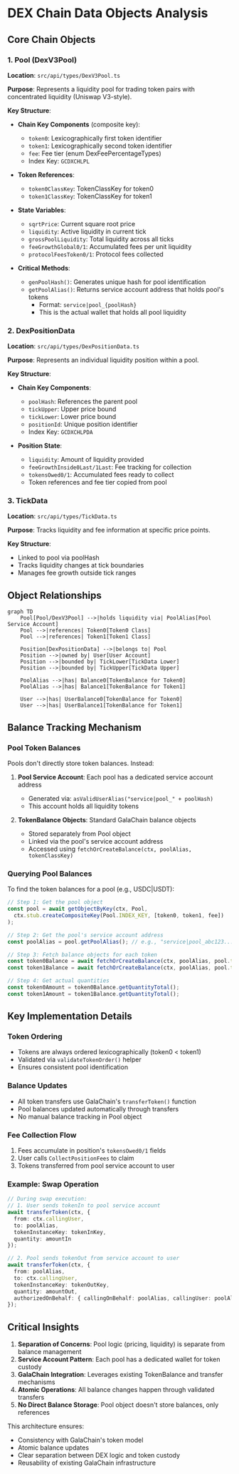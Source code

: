 # DEX Chain Data Objects Analysis

## Core Chain Objects

### 1. Pool (DexV3Pool)
**Location**: `src/api/types/DexV3Pool.ts`

**Purpose**: Represents a liquidity pool for trading token pairs with concentrated liquidity (Uniswap V3-style).

**Key Structure**:
- **Chain Key Components** (composite key):
  - `token0`: Lexicographically first token identifier
  - `token1`: Lexicographically second token identifier 
  - `fee`: Fee tier (enum DexFeePercentageTypes)
  - Index Key: `GCDXCHLPL`

- **Token References**:
  - `token0ClassKey`: TokenClassKey for token0
  - `token1ClassKey`: TokenClassKey for token1

- **State Variables**:
  - `sqrtPrice`: Current square root price
  - `liquidity`: Active liquidity in current tick
  - `grossPoolLiquidity`: Total liquidity across all ticks
  - `feeGrowthGlobal0/1`: Accumulated fees per unit liquidity
  - `protocolFeesToken0/1`: Protocol fees collected

- **Critical Methods**:
  - `genPoolHash()`: Generates unique hash for pool identification
  - `getPoolAlias()`: Returns service account address that holds pool's tokens
    - Format: `service|pool_{poolHash}`
    - This is the actual wallet that holds all pool liquidity

### 2. DexPositionData
**Location**: `src/api/types/DexPositionData.ts`

**Purpose**: Represents an individual liquidity position within a pool.

**Key Structure**:
- **Chain Key Components**:
  - `poolHash`: References the parent pool
  - `tickUpper`: Upper price bound
  - `tickLower`: Lower price bound
  - `positionId`: Unique position identifier
  - Index Key: `GCDXCHLPDA`

- **Position State**:
  - `liquidity`: Amount of liquidity provided
  - `feeGrowthInside0Last/1Last`: Fee tracking for collection
  - `tokensOwed0/1`: Accumulated fees ready to collect
  - Token references and fee tier copied from pool

### 3. TickData
**Location**: `src/api/types/TickData.ts`

**Purpose**: Tracks liquidity and fee information at specific price points.

**Key Structure**:
- Linked to pool via poolHash
- Tracks liquidity changes at tick boundaries
- Manages fee growth outside tick ranges

## Object Relationships

```mermaid
graph TD
    Pool[Pool/DexV3Pool] -->|holds liquidity via| PoolAlias[Pool Service Account]
    Pool -->|references| Token0[Token0 Class]
    Pool -->|references| Token1[Token1 Class]
    
    Position[DexPositionData] -->|belongs to| Pool
    Position -->|owned by| User[User Account]
    Position -->|bounded by| TickLower[TickData Lower]
    Position -->|bounded by| TickUpper[TickData Upper]
    
    PoolAlias -->|has| Balance0[TokenBalance for Token0]
    PoolAlias -->|has| Balance1[TokenBalance for Token1]
    
    User -->|has| UserBalance0[TokenBalance for Token0]
    User -->|has| UserBalance1[TokenBalance for Token1]
```

## Balance Tracking Mechanism

### Pool Token Balances
Pools don't directly store token balances. Instead:

1. **Pool Service Account**: Each pool has a dedicated service account address
   - Generated via: `asValidUserAlias("service|pool_" + poolHash)`
   - This account holds all liquidity tokens

2. **TokenBalance Objects**: Standard GalaChain balance objects
   - Stored separately from Pool object
   - Linked via the pool's service account address
   - Accessed using `fetchOrCreateBalance(ctx, poolAlias, tokenClassKey)`

### Querying Pool Balances

To find the token balances for a pool (e.g., USDC|USDT):

```typescript
// Step 1: Get the pool object
const pool = await getObjectByKey(ctx, Pool, 
  ctx.stub.createCompositeKey(Pool.INDEX_KEY, [token0, token1, fee])
);

// Step 2: Get the pool's service account address
const poolAlias = pool.getPoolAlias(); // e.g., "service|pool_abc123..."

// Step 3: Fetch balance objects for each token
const token0Balance = await fetchOrCreateBalance(ctx, poolAlias, pool.token0ClassKey);
const token1Balance = await fetchOrCreateBalance(ctx, poolAlias, pool.token1ClassKey);

// Step 4: Get actual quantities
const token0Amount = token0Balance.getQuantityTotal();
const token1Amount = token1Balance.getQuantityTotal();
```

## Key Implementation Details

### Token Ordering
- Tokens are always ordered lexicographically (token0 < token1)
- Validated via `validateTokenOrder()` helper
- Ensures consistent pool identification

### Balance Updates
- All token transfers use GalaChain's `transferToken()` function
- Pool balances updated automatically through transfers
- No manual balance tracking in Pool object

### Fee Collection Flow
1. Fees accumulate in position's `tokensOwed0/1` fields
2. User calls `CollectPositionFees` to claim
3. Tokens transferred from pool service account to user

### Example: Swap Operation
```typescript
// During swap execution:
// 1. User sends tokenIn to pool service account
await transferToken(ctx, {
  from: ctx.callingUser,
  to: poolAlias,
  tokenInstanceKey: tokenInKey,
  quantity: amountIn
});

// 2. Pool sends tokenOut from service account to user
await transferToken(ctx, {
  from: poolAlias,
  to: ctx.callingUser,
  tokenInstanceKey: tokenOutKey,
  quantity: amountOut,
  authorizedOnBehalf: { callingOnBehalf: poolAlias, callingUser: poolAlias }
});
```

## Critical Insights

1. **Separation of Concerns**: Pool logic (pricing, liquidity) is separate from balance management
2. **Service Account Pattern**: Each pool has a dedicated wallet for token custody
3. **GalaChain Integration**: Leverages existing TokenBalance and transfer mechanisms
4. **Atomic Operations**: All balance changes happen through validated transfers
5. **No Direct Balance Storage**: Pool object doesn't store balances, only references

This architecture ensures:
- Consistency with GalaChain's token model
- Atomic balance updates
- Clear separation between DEX logic and token custody
- Reusability of existing GalaChain infrastructure